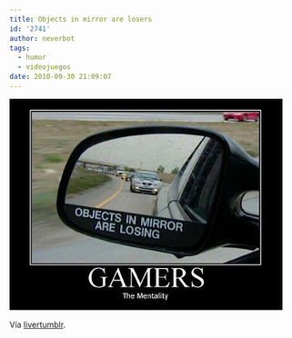 ```yaml
---
title: Objects in mirror are losers
id: '2741'
author: neverbot
tags:
  - humor
  - videojuegos
date: 2010-09-30 21:09:07
---
```


![201009302108.jpg](./objects-in-mirror-are-losers/201009302108.jpg)

Vía [livertumblr](http://livercake.tumblr.com/post/1206755330/once-gamer-always-gamer).
